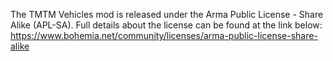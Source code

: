 The TMTM Vehicles mod is released under the Arma Public License - Share Alike (APL-SA). Full details about the license can be found at the link below:
https://www.bohemia.net/community/licenses/arma-public-license-share-alike
